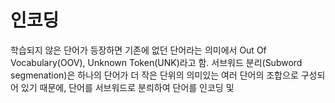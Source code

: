 # 인코딩
학습되지 않은 단어가 등장하면 기존에 없던 단어라는 의미에서 Out Of Vocabulary(OOV), Unknown Token(UNK)라고 함.
서브워드 분리(Subword segmenation)은 하나의 단어가 더 작은 단위의 의미있는 여러 단어의 조합으로 구성되어 있기 때문에, 단어를 서브워드로 분릐하여
단어를 인코딩 및 
